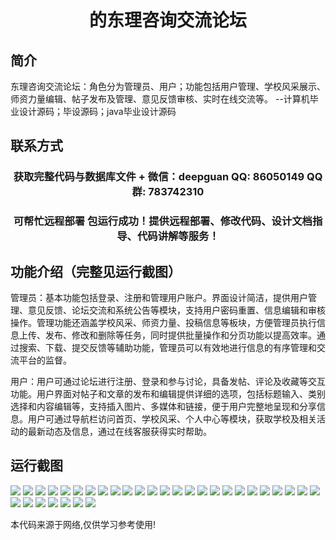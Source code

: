<p><h1 align="center">的东理咨询交流论坛</h1></p>

## 简介
东理咨询交流论坛：角色分为管理员、用户；功能包括用户管理、学校风采展示、师资力量编辑、帖子发布及管理、意见反馈审核、实时在线交流等。    --计算机毕业设计源码；毕设源码；java毕业设计源码


## 联系方式
<p><h3 align="center">获取完整代码与数据库文件 + 微信：deepguan QQ: 86050149 QQ群: 783742310</h3></p>
<p><h3 align="center">可帮忙远程部署 包运行成功！提供远程部署、修改代码、设计文档指导、代码讲解等服务！</h3></p>

## 功能介绍（完整见运行截图）
管理员：基本功能包括登录、注册和管理用户账户。界面设计简洁，提供用户管理、意见反馈、论坛交流和系统公告等模块，支持用户密码重置、信息编辑和审核操作。管理功能还涵盖学校风采、师资力量、投稿信息等板块，方便管理员执行信息上传、发布、修改和删除等任务，同时提供批量操作和分页功能以提高效率。通过搜索、下载、提交反馈等辅助功能，管理员可以有效地进行信息的有序管理和交流平台的监督。

用户：用户可通过论坛进行注册、登录和参与讨论，具备发帖、评论及收藏等交互功能。用户界面对帖子和文章的发布和编辑提供详细的选项，包括标题输入、类别选择和内容编辑等，支持插入图片、多媒体和链接，便于用户完整地呈现和分享信息。用户可通过导航栏访问首页、学校风采、个人中心等模块，获取学校及相关活动的最新动态及信息，通过在线客服获得实时帮助。


## 运行截图
![](img/001.jpg)
![](img/002.jpg)
![](img/003.jpg)
![](img/004.jpg)
![](img/005.jpg)
![](img/006.jpg)
![](img/007.jpg)
![](img/008.jpg)
![](img/009.jpg)
![](img/010.jpg)
![](img/011.jpg)
![](img/012.jpg)
![](img/013.jpg)
![](img/014.jpg)
![](img/015.jpg)
![](img/016.jpg)
![](img/017.jpg)
![](img/018.jpg)
![](img/019.jpg)
![](img/020.jpg)
![](img/021.jpg)
![](img/022.jpg)
![](img/023.jpg)
![](img/024.jpg)
![](img/025.jpg)
![](img/026.jpg)
![](img/027.jpg)
![](img/028.jpg)
![](img/029.jpg)
![](img/030.jpg)
![](img/031.jpg)
![](img/032.jpg)

<p>本代码来源于网络,仅供学习参考使用!</p>

